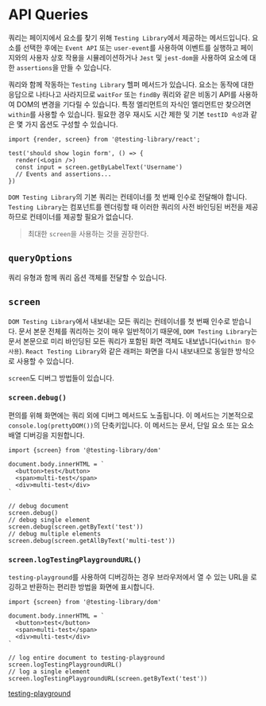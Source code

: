 # API Queries

쿼리는 페이지에서 요소를 찾기 위해 `Testing Library`에서 제공하는 메서드입니다.  요소를 선택한 후에는 `Event API` 또는 `user-event`를 사용하여 이벤트를 실행하고 페이지와의 사용자 상호 작용을 시뮬레이션하거나 `Jest` 및 `jest-dom`을 사용하여 요소에 대한 `assertions`을 만들 수 있습니다.

쿼리와 함께 작동하는 `Testing Library` 헬퍼 메서드가 있습니다. 요소는 동작에 대한 응답으로 나타나고 사라지므로 `waitFor` 또는 `findBy` 쿼리와 같은 비동기 API를 사용하여 DOM의 변경을 기다릴 수 있습니다. 특정 엘리먼트의 자식인 엘리먼트만 찾으려면 `within`를 사용할 수 있습니다. 필요한 경우 재시도 시간 제한 및 기본 `testID 속성`과 같은 몇 가지 옵션도 구성할 수 있습니다.

```tsx
import {render, screen} from '@testing-library/react';

test('should show login form', () => {
  render(<Login />)
  const input = screen.getByLabelText('Username')
  // Events and assertions...
})
```

`DOM Testing Library`의 기본 쿼리는 컨테이너를 첫 번째 인수로 전달해야 합니다. `Testing Library`는 컴포넌트를 렌더링할 때 이러한 쿼리의 사전 바인딩된 버전을 제공하므로 컨테이너를 제공할 필요가 없습니다.

> 최대한 `screen`을 사용하는 것을 권장한다.

## `queryOptions`

쿼리 유형과 함께 쿼리 옵션 객체를 전달할 수 있습니다.

## `screen`

`DOM Testing Library`에서 내보내는 모든 쿼리는 컨테이너를 첫 번째 인수로 받습니다. 문서 본문 전체를 쿼리하는 것이 매우 일반적이기 때문에, `DOM Testing Library`는 문서 본문으로 미리 바인딩된 모든 쿼리가 포함된 화면 객체도 내보냅니다(`within 함수 사용`). `React Testing Library`와 같은 래퍼는 화면을 다시 내보내므로 동일한 방식으로 사용할 수 있습니다.

`screen`도 디버그 방법들이 있습니다.

### `screen.debug()`

편의를 위해 화면에는 쿼리 외에 디버그 메서드도 노출됩니다. 이 메서드는 기본적으로 `console.log(prettyDOM())`의 단축키입니다. 이 메서드는 문서, 단일 요소 또는 요소 배열 디버깅을 지원합니다.

```tsx
import {screen} from '@testing-library/dom'

document.body.innerHTML = `
  <button>test</button>
  <span>multi-test</span>
  <div>multi-test</div>
`

// debug document
screen.debug()
// debug single element
screen.debug(screen.getByText('test'))
// debug multiple elements
screen.debug(screen.getAllByText('multi-test'))
```

### `screen.logTestingPlaygroundURL()`

`testing-playground`를 사용하여 디버깅하는 경우 브라우저에서 열 수 있는 URL을 로깅하고 반환하는 편리한 방법을 화면에 표시합니다.

```tsx
import {screen} from '@testing-library/dom'

document.body.innerHTML = `
  <button>test</button>
  <span>multi-test</span>
  <div>multi-test</div>
`

// log entire document to testing-playground
screen.logTestingPlaygroundURL()
// log a single element
screen.logTestingPlaygroundURL(screen.getByText('test'))
```

[testing-playground](https://testing-playground.com)
